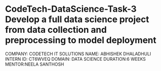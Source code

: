# CodeTech-DataScience-Task-3 Develop a full data science project from data collection and preprocessing to model deployment 
COMPANY: CODETECH IT SOLUTIONS
NAME: ABHISHEK DHALADHULI
INTERN ID: CT6WVEQ
DOMAIN: DATA SCIENCE
DURATION:6 WEEKS
MENTOR:NEELA SANTHOSH
